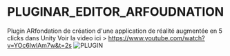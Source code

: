 # PLUGINAR_EDITOR_ARFOUDNATION
Plugin ARfondation de création d'une application de réalité augmentée en 5 clicks dans Unity
Voir la video ici > https://www.youtube.com/watch?v=YOc6lwlAm7w&t=2s
![PLUGIN](https://user-images.githubusercontent.com/16896722/126643616-47fdb410-c0de-4782-af39-81221f61cf6f.png)
